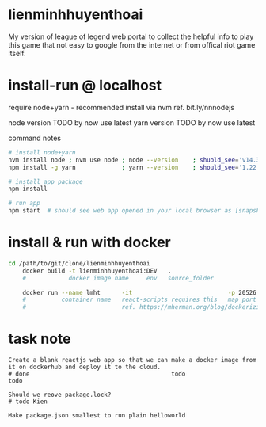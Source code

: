 # lienminhhuyenthoai
My version of league of legend web portal to collect the helpful info to play this game that not easy to google from the internet or from offical riot game itself.

# install-run @ localhost
require node+yarn - recommended install via nvm ref. bit.ly/nnnodejs

node version TODO by now use latest
yarn version TODO by now use latest

command notes
```bash
# install node+yarn
nvm install node ; nvm use node ; node --version    ; shuold_see='v14.3.0'  # install node 
npm install -g yarn             ; yarn --version    ; should_see='1.22.4'   # install yarn

# install app package
npm install

# run app 
npm start  # should see web app opened in your local browser as [snapshot](./doc/run-localhost-200523.png)
```


# install & run with docker
```bash
cd /path/to/git/clone/lienminhhuyenthoai
    docker build -t lienminhhuyenthoai:DEV   .
    #            docker image name     env   source_folder

    docker run --name lmht      -it                           -p 20526:3000   lienminhhuyenthoai:DEV               
    #          container name   react-scripts requires this   map port        docker image name
    #                           ref. https://mherman.org/blog/dockerizing-a-react-app/
```


# task note
```
Create a blank reactjs web app so that we can make a docker image from it on dockerhub and deploy it to the cloud.
# done                                        todo                                         todo             

Should we reove package.lock?
# todo Kien

Make package.json smallest to run plain helloworld

